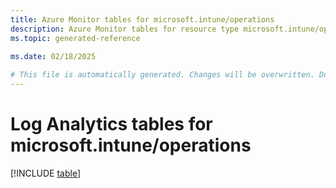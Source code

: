 ```yaml
---
title: Azure Monitor tables for microsoft.intune/operations
description: Azure Monitor tables for resource type microsoft.intune/operations
ms.topic: generated-reference
   
ms.date: 02/18/2025

# This file is automatically generated. Changes will be overwritten. Do not change this file directly.
---
```


# Log Analytics tables for microsoft.intune/operations  

[!INCLUDE [table](~/reusable-content/ce-skilling/azure/includes/azure-monitor/reference/tables/microsoft-intune_operations-include.md)]

